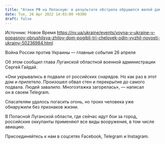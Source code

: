 ```yaml
---
title: "Атаки РФ на Попасную: в результате обстрела обрушился жилой дом, три человека погибли — глава ОВА"
date: Tue, 26 Apr 2022 14:03:00 +0300
draft: false
---
```

Источник: Новое Время https://nv.ua/ukraine/events/voyna-v-ukraine-v-popasnoy-obrushilsya-zhiloy-dom-pogibli-tri-chelovek-odin-vyzhil-novosti-ukrainy-50236984.html


 Война России против Украины — главные события 26 апреля

 Об этом сообщил глава Луганской областной военной администрации Сергей Гайдай.

«Они укрывались в подвале от российских снарядов. Но как раз в этот дом и прилетело. Произошел обвал стен и перекрытие до самого подвала. Людей завалило. Многоэтажка загорелась», — написал он в своем Telegram.

Спасателям удалось погасить огонь, но троих человека уже обнаружили без признаков жизни.

В Попасной Луганской области, где сейчас идут бои за город, российские оккупанты применяют все виды вооружения, в том числе авиацию.

Присоединяйтесь к нам в соцсетях Facebook, Telegram и Instagram.
